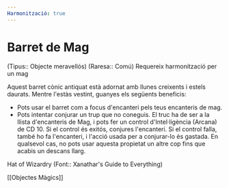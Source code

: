 ```yaml
---
Harmonització: true
---
```

# Barret de Mag

(Tipus:: Objecte meravellós) (Raresa:: Comú)
Requereix harmonització per un mag

Aquest barret cònic antiquat està adornat amb llunes creixents i estels daurats. Mentre l'estàs vestint, guanyes els següents beneficis:

- Pots usar el barret com a focus d'encanteri pels teus encanteris de mag.
- Pots intentar conjurar un trup que no coneguis. El truc ha de ser a la llista d'encanteris de Mag, i pots fer un control d'Intel·ligència (Arcana) de CD 10. Si el control és exitós, conjures l'encanteri. Si el control falla, també ho fa l'encanteri, i l'acció usada per a conjurar-lo és gastada. En qualsevol cas, no pots usar aquesta propietat un altre cop fins que acabis un descans llarg.

Hat of Wizardry (Font:: Xanathar's Guide to Everything)

[[Objectes Màgics]]